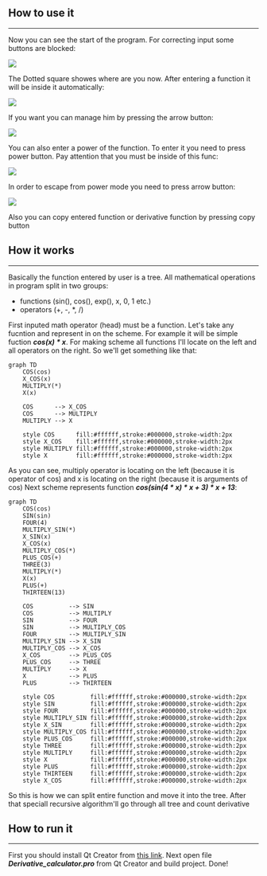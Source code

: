 ## How to use it
____

Now you can see the start of the program. For correcting input some buttons are blocked:

![](graphics/images/start_screenshot.png)

The Dotted square showes where are you now. After entering a function it will be inside it automatically:

![](graphics/images/entered_func_screenshot.png)

If you want you can manage him by pressing the arrow button:

![](graphics/images/moved_square_screenshot.png)

You can also enter a power of the function. To enter it you need to press power button. Pay attention that you must be inside of this func:

![](graphics/images/entered_pow_screenshot.png)

In order to escape from power mode you need to press arrow button:

![](graphics/images/escape_from_pow_mode_screenshot.png)

Also you can copy entered function or derivative function by pressing copy button

## How it works

___

Basically the function entered by user is a tree. All mathematical operations in program split in two groups:
* functions (sin(), cos(), exp(), x, 0, 1 etc.)
* operators (+, -, *, /)

First inputed math operator (head) must be a function. Let's take any fucntion and represent in on the scheme. For example it will be simple fuction ***cos(x) * x***. For making scheme all functions I'll locate on the left and all operators on the right. So we'll get something like that:

```mermaid
graph TD
    COS(cos)
    X_COS(x)
    MULTIPLY(*)
    X(x)

    COS      --> X_COS
    COS      --> MULTIPLY
    MULTIPLY --> X

    style COS      fill:#ffffff,stroke:#000000,stroke-width:2px
    style X_COS    fill:#ffffff,stroke:#000000,stroke-width:2px
    style MULTIPLY fill:#ffffff,stroke:#000000,stroke-width:2px
    style X        fill:#ffffff,stroke:#000000,stroke-width:2px
```

As you can see, multiply operator is locating on the left (because it is operator of cos) and x is locating on the right (because it is arguments of cos)
Next scheme represents function ***cos(sin(4 * x) * x + 3) * x + 13***:

```mermaid
graph TD
    COS(cos)
    SIN(sin)
    FOUR(4)
    MULTIPLY_SIN(*)
    X_SIN(x)
    X_COS(x)
    MULTIPLY_COS(*)
    PLUS_COS(+)
    THREE(3)
    MULTIPLY(*)
    X(x)
    PLUS(+)
    THIRTEEN(13)

    COS          --> SIN
    COS          --> MULTIPLY
    SIN          --> FOUR
    SIN          --> MULTIPLY_COS
    FOUR         --> MULTIPLY_SIN
    MULTIPLY_SIN --> X_SIN
    MULTIPLY_COS --> X_COS
    X_COS        --> PLUS_COS
    PLUS_COS     --> THREE
    MULTIPLY     --> X
    X            --> PLUS
    PLUS         --> THIRTEEN

    style COS          fill:#ffffff,stroke:#000000,stroke-width:2px
    style SIN          fill:#ffffff,stroke:#000000,stroke-width:2px
    style FOUR         fill:#ffffff,stroke:#000000,stroke-width:2px
    style MULTIPLY_SIN fill:#ffffff,stroke:#000000,stroke-width:2px
    style X_SIN        fill:#ffffff,stroke:#000000,stroke-width:2px
    style MULTIPLY_COS fill:#ffffff,stroke:#000000,stroke-width:2px
    style PLUS_COS     fill:#ffffff,stroke:#000000,stroke-width:2px
    style THREE        fill:#ffffff,stroke:#000000,stroke-width:2px
    style MULTIPLY     fill:#ffffff,stroke:#000000,stroke-width:2px
    style X            fill:#ffffff,stroke:#000000,stroke-width:2px
    style PLUS         fill:#ffffff,stroke:#000000,stroke-width:2px
    style THIRTEEN     fill:#ffffff,stroke:#000000,stroke-width:2px
    style X_COS        fill:#ffffff,stroke:#000000,stroke-width:2px
```

So this is how we can split entire function and move it into the tree. After that speciall recursive algorithm'll go through all tree and count derivative

## How to run it
___

First you should install Qt Creator from [this link](https://www.qt.io/download-dev#eval-form-modal). Next open file ***Derivative_calculator.pro*** from Qt Creator and build project. Done!
